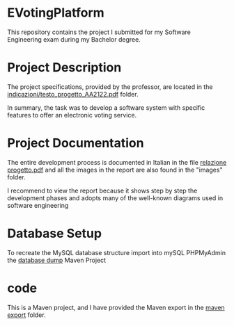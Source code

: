 # EVotingPlatform
This repository contains the project I submitted for my Software Engineering exam during my Bachelor degree.

# Project Description
The project specifications, provided by the professor, are located in the [indicazioni/testo_progetto_AA2122.pdf](./indicazioni/testo_progetto_AA2122.pdf) folder. 

In summary, the task was to develop a software system with specific features to offer an electronic voting service.

# Project Documentation
The entire development process is documented in Italian in the file [relazione progetto.pdf](./relazione%20progetto.pdf) and all the images in the report are also found in the "images" folder.

I recommend to view the report because it shows step by step the development phases and adopts many of the well-known diagrams used in software engineering

# Database Setup
To recreate the MySQL database structure import into mySQL PHPMyAdmin the [database dump](./dum%20database/e_voting_platform%20installazione%20pulita.sql)
Maven Project

# code
This is a Maven project, and I have provided the Maven export in the [maven export](./maven%20export/) folder.
